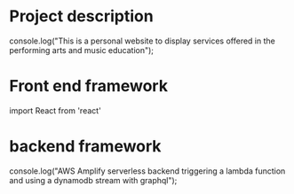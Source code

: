 # Project description
console.log("This is a personal website to display services offered in the performing arts and music education");

# Front end framework
import React from 'react'

# backend framework
console.log("AWS Amplify serverless backend triggering a lambda function and using a dynamodb stream with graphql");
